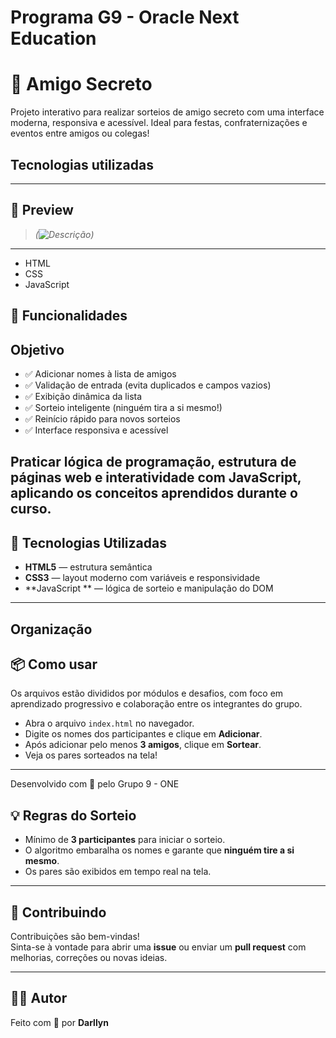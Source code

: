  # Programa G9 - Oracle Next Education
# 🎁 Amigo Secreto

Projeto interativo para realizar sorteios de amigo secreto com uma interface moderna, responsiva e acessível. Ideal para festas, confraternizações e eventos entre amigos ou colegas!

## Tecnologias utilizadas
---

## 📸 Preview

> *(![Descrição](assets/preview.gif))*

---

- HTML
- CSS
- JavaScript
## 🚀 Funcionalidades

## Objetivo
- ✅ Adicionar nomes à lista de amigos
- ✅ Validação de entrada (evita duplicados e campos vazios)
- ✅ Exibição dinâmica da lista
- ✅ Sorteio inteligente (ninguém tira a si mesmo!)
- ✅ Reinício rápido para novos sorteios
- ✅ Interface responsiva e acessível

Praticar lógica de programação, estrutura de páginas web e interatividade com JavaScript, aplicando os conceitos aprendidos durante o curso.
---

## 🧠 Tecnologias Utilizadas

- **HTML5** — estrutura semântica
- **CSS3** — layout moderno com variáveis e responsividade
- **JavaScript ** — lógica de sorteio e manipulação do DOM

---

## Organização
## 📦 Como usar

Os arquivos estão divididos por módulos e desafios, com foco em aprendizado progressivo e colaboração entre os integrantes do grupo.
- Abra o arquivo `index.html` no navegador.
- Digite os nomes dos participantes e clique em **Adicionar**.
- Após adicionar pelo menos **3 amigos**, clique em **Sortear**.
- Veja os pares sorteados na tela!

---

Desenvolvido com 💙 pelo Grupo 9 - ONE
## 💡 Regras do Sorteio

- Mínimo de **3 participantes** para iniciar o sorteio.
- O algoritmo embaralha os nomes e garante que **ninguém tire a si mesmo**.
- Os pares são exibidos em tempo real na tela.

---

## 🤝 Contribuindo

Contribuições são bem-vindas!  
Sinta-se à vontade para abrir uma **issue** ou enviar um **pull request** com melhorias, correções ou novas ideias.

---

## 👩‍💻 Autor

Feito com 💙 por **Darllyn**  
